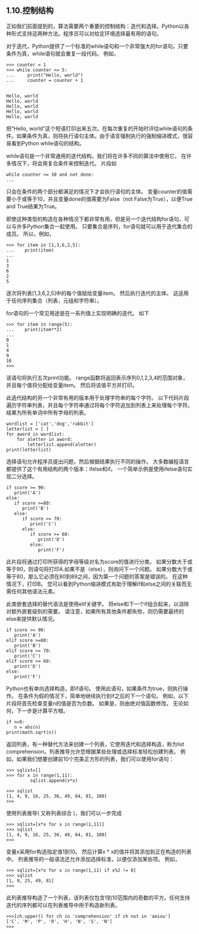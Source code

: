 ## 1.10.控制结构

正如我们前面提到的，算法需要两个重要的控制结构：迭代和选择。Python以各种形式支持这两种方法。程序员可以对给定环境选择最有用的语句。

对于迭代，Python提供了一个标准的while语句和一个非常强大的for语句。只要条件为真，while语句就会重复一段代码。 例如，

````
>>> counter = 1
>>> while counter <= 5:
...     print("Hello, world")
...     counter = counter + 1


Hello, world
Hello, world
Hello, world
Hello, world
Hello, world
````

把“Hello, world”这个短语打印出来五次。在每次重复的开始时评估while语句的条件。如果条件为真，则将执行语句主体。由于语言强制执行的强制缩进模式，很容易看到Python while语句的结构。

while语句是一个非常通用的迭代结构，我们将在许多不同的算法中使用它。 在许多情况下，将会用复合条件来控制迭代。 片段如

````
while counter <= 10 and not done:
...
````

只会在条件的两个部分都满足的情况下才会执行语句的主体。 变量counter的值需要小于或等于10，并且变量done的值需要为False（not False为True），以便True and True结果为True。

即使这种类型的构造在各种情况下都非常有用，但是另一个迭代结构for语句，可以与许多Python集合一起使用。 只要集合是序列，for语句就可以用于迭代集合的成员。 所以，例如，

````
>>> for item in [1,3,6,2,5]:
...    print(item)
...
1
3
6
2
5
````

逐次将列表[1,3,6,2,5]中的每个值赋给变量item。 然后执行迭代的主体。 这适用于任何序列集合（列表，元组和字符串）。

for语句的一个常见用途是在一系列值上实现明确的迭代。 如下

````
>>> for item in range(5):
...    print(item**2)
...
0
1
4
9
16
>>>
````

该语句将执行五次print功能。 range函数将返回表示序列0,1,2,3,4的范围对象，并且每个值将分配给变量item。 然后将该值平方并打印。

此迭代结构的另一个非常有用的版本用于处理字符串的每个字符。 以下代码片段遍历字符串列表，并且每个字符串通过将每个字符追加到列表上来处理每个字符。 结果为所有单词中所有字母的列表。

````
wordlist = ['cat','dog','rabbit']
letterlist = [ ]
for aword in wordlist:
    for aletter in aword:
        letterlist.append(aletter)
print(letterlist)

````

选择语句允许程序员提出问题，然后根据结果执行不同的操作。 大多数编程语言都提供了这个有用结构的两个版本：ifelse和if。 一个简单示例是使用ifelse语句实现二分选择。

````
if score >= 90:
   print('A')
else:
   if score >=80:
      print('B')
   else:
      if score >= 70:
         print('C')
      else:
         if score >= 60:
            print('D')
         else:
            print('F')
````

此片段将通过打印所获得的字母等级对名为score的值进行分类。 如果分数大于或等于90，则语句将打印A.如果不是（else），则询问下一个问题。 如果分数大于或等于80，那么它必须在80到89之间，因为第一个问题的答案是错误的。 在这种情况下，打印B。 您可以看到Python缩进模式有助于理解if和else之间的关联而无需任何其他语法元素。

此类嵌套选择的替代语法是使用elif关键字。 将else和下一个if组合起来，以消除对额外嵌套级别的需要。 请注意，如果所有其他条件都失败，则仍需要最终的else来提供默认情况。

````
if score >= 90:
   print('A')
elif score >=80:
   print('B')
elif score >= 70:
   print('C')
elif score >= 60:
   print('D')
else:
   print('F')
````

Python也有单向选择构造，即if语句。 使用此语句，如果条件为true，则执行操作。 在条件为假的情况下，简单地继续执行到if之后的下一个语句。 例如，以下片段将首先检查变量n的值是否为负数。 如果是，则由绝对值函数修改。 无论如何，下一步是计算平方根。

````
if n<0:
   n = abs(n)
print(math.sqrt(n))
````

返回列表，有一种替代方法来创建一个列表，它使用迭代和选择构造，称为list comprehension。列表推导允许您根据某些处理或选择标准轻松创建列表。 例如，如果我们想要创建前10个完美正方形的列表，我们可以使用for语句：

````
>>> sqlist=[]
>>> for x in range(1,11):
         sqlist.append(x*x)

>>> sqlist
[1, 4, 9, 16, 25, 36, 49, 64, 81, 100]
>>>
````

使用列表推导( 又称列表综合 )，我们可以一步完成

````
>>> sqlist=[x*x for x in range(1,11)]
>>> sqlist
[1, 4, 9, 16, 25, 36, 49, 64, 81, 100]
>>>
````

变量x采用for构造指定值1到10。 然后计算x * x的值并将其添加到正在构造的列表中。 列表推导的一般语法还允许添加选择标准，以便仅添加某些项。 例如，

````
>>> sqlist=[x*x for x in range(1,11) if x%2 != 0]
>>> sqlist
[1, 9, 25, 49, 81]
>>>
````

此列表推导构造了一个列表，该列表仅包含1到10范围内的奇数的平方。任何支持迭代的序列都可以在列表推导中用于构造新列表。

````
>>>[ch.upper() for ch in 'comprehension' if ch not in 'aeiou']
['C', 'M', 'P', 'R', 'H', 'N', 'S', 'N']
>>>
````































